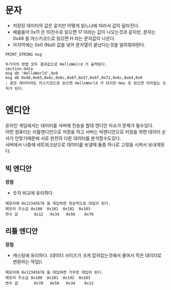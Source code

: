 # 문자
- 저장된 데이터의 값은 같지만 어떻게 읽느냐에 따라서 값이 달라진다.  
- 예를들어 0x11 은 10진수로 읽으면 17 이라는 값이 나오는것과 같지만, 문자는 0x48 을 아스키코드로 읽으면 H 라는 문자값이 나온다.
- 마지막에는 0x0 (Null) 값을 넣어 문자열이 끝났다는것을 알려줘야한다.

```Assembly
PRINT_STRING msg

두가지의 방법 모두 결과값으로 HelloWolrd 가 출력된다.
section.data
msg db 'HelloWorld',0x0
msg db 0x48,0x65,0x6c,0x6c,0x6f,0x57,0x6f,0x72,0x6c,0x64,0x0
; 같은 데이터라도 아스키코드로 읽으면 HelloWorld 가 되지만 Hex 로 읽으면 의미없는 숫자가 된다.
```
# 엔디안
온라인 게임에서는 데이터를 서버에 전송을 할대 엔디안 이슈가 문제가 될수있다.  
어떤 컴퓨터는 리틀엔디안으로 저장을 하고 서버는 빅엔디안으로 저장을 하면 데이터 순서가 안맞기때문에 서로 완전히 다른 데이터를 분석할수도있다.  
서버에서 나중에 네트워크상으로 데이터를 보낼때 둘중 하나로 고정을 시켜서 보내게된다.  
## 빅 엔디안
**장점**
- 숫자 비교에 유리하다

```Assembly
메모리에 0x12345678 을 대입하면 정상적으로 대입이 된다.
메모리 주소값 0x100  0x101  0x102  0x103
변수 값       0x12   0x34   0x56    0x78
```

## 리틀 엔디안
**장점**
- 캐스팅에 유리하다. (데이터 사이즈가 크게 잡혀있는것에서 줄여서 작은 데이터로 변환하는 작업)\

```Assembly
메모리에 0x12345678 을 대입하면 거꾸로 대입이 된다.
메모리 주소값 0x100  0x101  0x102  0x103
변수 값       0x78   0x56   0x34    0x12
```
